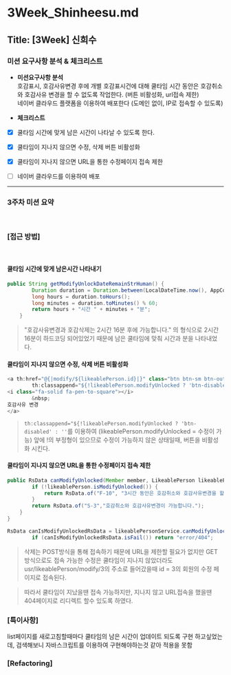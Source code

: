 # 3Week_Shinheesu.md

## Title: [3Week] 신희수

### 미션 요구사항 분석 & 체크리스트

* **미션요구사항 분석**
  </br> 
호감표시, 호감사유변경 후에 개별 호감표시건에 대해 쿨타임 시간 동안은 호감취소와
호감사유 변경을 할 수 없도록 작업한다. (버튼 비활성화, url접속 제한)
  </br>
네이버 클라우드 플랫폼을 이용하여 배포한다 (도메인 없이, IP로 접속할 수 있도록)
  </br>

* **체크리스트**
  </br>
- [x]  쿨타임 시간에 맞게 남은 시간이 나타날 수 있도록 한다.
- [x]  쿨타임이 지나지 않으면 수정, 삭제 버튼 비활성화
- [x]  쿨타임이 지나지 않으면 URL을 통한 수정페이지 접속 제한
- [ ]  네이버 클라우드를 이용하여 배포


---

### 3주차 미션 요약

<br>

### **[접근 방법]**
<br>

#### 쿨타임 시간에 맞게 남은시간 나타내기
```java
public String getModifyUnlockDateRemainStrHuman() {
        Duration duration = Duration.between(LocalDateTime.now(), AppConfig.genLikeablePersonModifyUnlockDate());
        long hours = duration.toHours();
        long minutes = duration.toMinutes() % 60;
        return hours + "시간 " + minutes + "분";
    }
```


>"호감사유변경과 호감삭제는 2시간 16분 후에 가능합니다." 의 형식으로 2시간 16분이 하드코딩
되어있었기 때문에 남은 쿨타임에 맞춰 시간과 분을 나타내었다.


#### 쿨타임이 지나지 않으면 수정, 삭제 버튼 비활성화

```java
<a th:href="@{|modify/${likeablePerson.id}|}" class="btn btn-sm btn-outline"
        th:classappend="${!likeablePerson.modifyUnlocked ? 'btn-disabled' : ''}">
<i class="fa-solid fa-pen-to-square"></i>
        &nbsp;
호감사유 변경
</a>
```

>`th:classappend="${!likeablePerson.modifyUnlocked ? 'btn-disabled' : ''`를 이용하여
(likeablePerson.modifyUnlocked = 수정이 가능) 앞에 !의 부정형이 있으므로 수정이 가능하지 않은 상태일때, 버튼을 비활성화 시킨다.


#### 쿨타임이 지나지 않으면 URL을 통한 수정페이지 접속 제한

```java
public RsData canModifyUnlocked(Member member, LikeablePerson likeablePerson) {
        if (!likeablePerson.isModifyUnlocked()) {
            return RsData.of("F-10", "3시간 동안은 호감취소와 호감사유변경을 할 수 없습니다.");
		}
        return RsData.of("S-3","호감취소와 호감사유변경이 가능합니다.");
    }
}
```

```java
RsData canIsModifyUnlockedRsData = likeablePersonService.canModifyUnlocked(rq.getMember(), likeablePerson);
        if (canIsModifyUnlockedRsData.isFail()) return "error/404";
```


>삭제는 POST방식을 통해 접속하기 때문에 URL을 제한할 필요가 없지만 GET 방식으로도 접속 가능한 수정은
쿨타임이 지나지 않았더라도 usr/likeablePerson/modify/3의 주소로 들어갔을때 id = 3의 회원의 수정 페이지로 접속된다.

>따라서 쿨타임이 지났을땐 접속 가능하지만, 지나지 않고 URL접속을 했을땐 404페이지로 리디렉트 할수 있도록 하였다.


### **[특이사항]**

list페이지를 새로고침할때마다 쿨타임의 남은 시간이 업데이트 되도록 구현 하고싶었는데, 검색해보니
자바스크립트를 이용하여 구현해야하는것 같아 적용을 못함

### **[Refactoring]**




